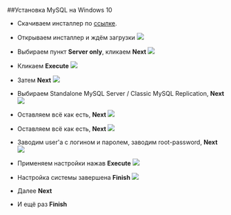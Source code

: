 ##Установка MySQL на Windows 10
* Скачиваем инсталлер по 
[ссылке](https://dev.mysql.com/get/Downloads/MySQLInstaller/mysql-installer-community-8.0.21.0.msi).

* Открываем инсталлер и ждём загрузки
![](https://github.com/albonigrum/NetologyAQAHT3_2_1/blob/master/screenshots/MySQL%20Installer%20-%20Community_pre_loading.png)

* Выбираем пункт **Server only**, кликаем **Next** 
![](https://github.com/albonigrum/NetologyAQAHT3_2_1/blob/master/screenshots/MySQL%20Installer_choosing_a_setup_type.png)

* Кликаем **Execute**
![](https://github.com/albonigrum/NetologyAQAHT3_2_1/blob/master/screenshots/MySQL%20Installer_installation.png)

* Затем **Next** 
![](https://github.com/albonigrum/NetologyAQAHT3_2_1/blob/master/screenshots/MySQL%20Installer_product_configuration.png)


* Выбираем Standalone MySQL Server / Classic MySQL Replication, **Next**
![](https://github.com/albonigrum/NetologyAQAHT3_2_1/blob/master/screenshots/MySQL%20Installer_high_availability.png)
* Оставляем всё как есть, **Next**
![](https://github.com/albonigrum/NetologyAQAHT3_2_1/blob/master/screenshots/MySQL%20Installer_type_and_networking.png)

* Оставляем всё как есть, **Next**
![](https://github.com/albonigrum/NetologyAQAHT3_2_1/blob/master/screenshots/MySQL%20Installer_authentication_method.png)

* Заводим user'а с логином и паролем, заводим root-password, **Next**
![](https://github.com/albonigrum/NetologyAQAHT3_2_1/blob/master/screenshots/MySQL%20Installer_accounts_and_roles.png)


* Применяем настройки нажав **Execute**
![](https://github.com/albonigrum/NetologyAQAHT3_2_1/blob/master/screenshots/MySQL%20Installer_apply_configuration.png)

* Настройка системы завершена **Finish**
![](https://github.com/albonigrum/NetologyAQAHT3_2_1/blob/master/screenshots/MySQL%20Installer_complete.png)

* Далее **Next**

* И ещё раз **Finish**


